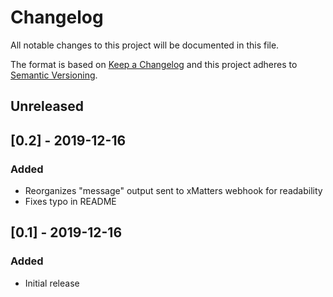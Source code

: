 # Changelog
All notable changes to this project will be documented in this file.

The format is based on [Keep a Changelog](http://keepachangelog.com/en/1.0.0/)
and this project adheres to [Semantic
Versioning](http://semver.org/spec/v2.0.0.html).

## Unreleased

## [0.2] - 2019-12-16
### Added
- Reorganizes "message" output sent to xMatters webhook for readability
- Fixes typo in README

## [0.1] - 2019-12-16
### Added
- Initial release
